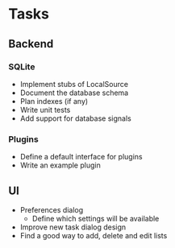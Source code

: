 Tasks
=====

## Backend

### SQLite
- Implement stubs of LocalSource
- Document the database schema
- Plan indexes (if any)
- Write unit tests
- Add support for database signals

### Plugins
- Define a default interface for plugins
- Write an example plugin


## UI
- Preferences dialog
    - Define which settings will be available
- Improve new task dialog design
- Find a good way to add, delete and edit lists
